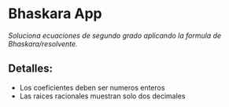 # Bhaskara App

_Soluciona ecuaciones de segundo grado aplicando la formula de Bhaskara/resolvente._

## Detalles:

* Los coeficientes deben ser numeros enteros
* Las raices racionales muestran solo dos decimales 
